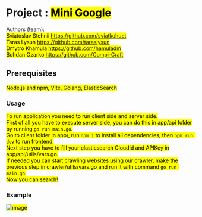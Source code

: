 # Project : <mark>Mini Google</mark>
Authors (team): <br>
<mark>Sviatoslav Stehnii https://github.com/sviatkohuet <br>
Taras Lysun https://github.com/taraslysun <br>
Dmytro Khamula https://github.com/hamuladm <br>
Bohdan Ozarko https://github.com/Compi-Craft
</mark><br>

## Prerequisites

<mark>Node.js and npm, Vite, Golang, ElasticSearch</mark>

### Usage


<mark>To run application you need to run client side and server side.<br>
First of all you have to execute server side, you can do this in app/api folder by running ```go run main.go```.<br>
Go to client folder in app/, run ```npm i``` to install all dependencies, then ```npm run dev``` to run frontend.<br>
Next step you have to fill your elasticsearch CloudId and APIKey in app/api/utils/vars.go.<br>
If needed you can start crawling websites using our crawler, make the previous step in crawler/utils/vars.go and run it with command ```go run main.go```.<br>
Now you can search!</mark> 

### Example
<mark>![image](https://github.com/taraslysun/GOofySearch/assets/81622077/f336a50a-c449-47a7-a6a0-70c7c45f3f58)
</mark>
